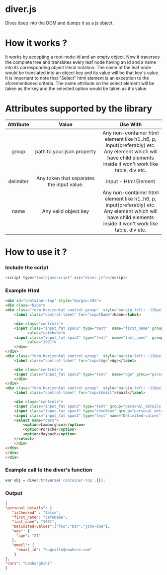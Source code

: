 # diver.js
Dives deep into the DOM and dumps it as a js object.

# How it works ?
It works by accepting a root-node-id and an empty object. Now it traverses the complete tree and translates every leaf node having an id and a name into its corresponding object literal notation. The name of the leaf node would be translated into an object key and its value will be that key's value.
It is important to note that "Select" html element is an exception to the aforementioned criteria. The name attribute on the select element will be taken as the key and the selected option would be taken as it's value.

# Attributes supported by the library

| Attribute |                   Value                   |                                                                          Use With                                                                          |
|:---------:|:-----------------------------------------:|:----------------------------------------------------------------------------------------------------------------------------------------------------------:|
|   group   |         path.to.your.json.property        | Any non-container html element like h1..h6, p, input(preferably) etc. Any element which will have child elements inside it won't work like table, div etc. |
| delimiter | Any token that separates the input value. |                                                                    input - Html Element                                                                    |
|    name   |            Any valid object key           | Any non-container html element like h1..h6, p, input(preferably) etc. Any element which will have child elements inside it won't work like table, div etc. |

# How to use it ?

### Include the script
```javascript
<script type="text/javascript" src="diver.js"></script>
```

### Example Html
```html
<div id="container-top" style="margin:10%">
<div class="hide">
<div class="form-horizontal control-group"  style="margin-left: -118px">
    <label class="control-label" for="inputName">Name</label>

    <div class="controls">
	<input class="input_fat span2" type="text"  name="first_name" group="personal_details" placeholder="First"
	      value="cafebabe">
	<input class="input_fat span2" type="text"  name="last_name"  group="personal_details" placeholder="Last"
	      value="1991">
    </div>
</div>
<div class="form-horizontal control-group"  style="margin-left: -118px">
    <label class="control-label" for="inputAge">Age</label>

    <div class="controls">
	<input class="input_fat span2" type="text"  name="age" group="personal_details.age" placeholder="Age" value="21">
    </div>
</div>
<div class="form-horizontal control-group"  style="margin-left: -118px">
    <label class="control-label" for="inputEmail">Email</label>

    <div class="controls">
	<input class="input_fat span3" type="text" group="personal_details.email" name="email_id"  placeholder="Email" value="bugville@nowhere.com">
	<input class="input_fat span3" type="checkbox" group="personal_details" name="isChecked">
	<input class="input_fat span3" type="text" name="Delimited-values" delimiter="," placeholder="delimited values" value="foo,bar,john-doe">
	<select name="cars">
	    <option>Lamborghini</option>
	    <option>Porsche</option>
	    <option>Maybach</option>
	</select>
    </div>
</div>
</div>
</div>
```
### Example call to the diver's function
```javascript
var obj = diver.traverse('container-top',{});
```
### Output
```json
{
"personal_details": {
   "isChecked" : "false",
   "first_name": "cafebabe",
   "last_name": "1991",
   "Delimited-values":["foo","bar","john-doe"],
   "age": {
     "age": "21"
   },
   "email": {
     "email_id": "bugville@nowhere.com"
    }
},
"cars": "Lamborghini"
}
```
